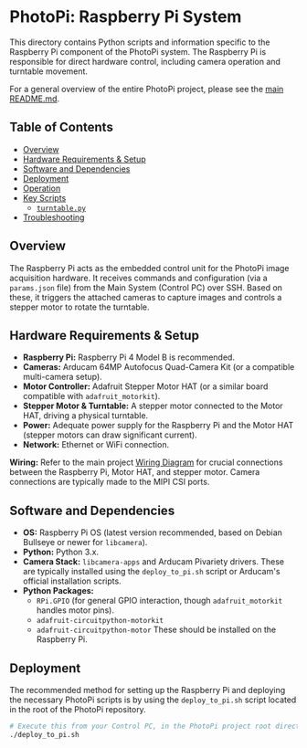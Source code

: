 # PhotoPi: Raspberry Pi System

This directory contains Python scripts and information specific to the Raspberry Pi component of the PhotoPi system. The Raspberry Pi is responsible for direct hardware control, including camera operation and turntable movement.

For a general overview of the entire PhotoPi project, please see the [main README.md](../../README.md).

## Table of Contents

* [Overview](#overview)
* [Hardware Requirements & Setup](#hardware-requirements--setup)
* [Software and Dependencies](#software-and-dependencies)
* [Deployment](#deployment)
* [Operation](#operation)
* [Key Scripts](#key-scripts)
    * [`turntable.py`](#turntablepy)
* [Troubleshooting](#troubleshooting)

## Overview

The Raspberry Pi acts as the embedded control unit for the PhotoPi image acquisition hardware. It receives commands and configuration (via a `params.json` file) from the Main System (Control PC) over SSH. Based on these, it triggers the attached cameras to capture images and controls a stepper motor to rotate the turntable.

## Hardware Requirements & Setup

* **Raspberry Pi:** Raspberry Pi 4 Model B is recommended.
* **Cameras:** Arducam 64MP Autofocus Quad-Camera Kit (or a compatible multi-camera setup).
* **Motor Controller:** Adafruit Stepper Motor HAT (or a similar board compatible with `adafruit_motorkit`).
* **Stepper Motor & Turntable:** A stepper motor connected to the Motor HAT, driving a physical turntable.
* **Power:** Adequate power supply for the Raspberry Pi and the Motor HAT (stepper motors can draw significant current).
* **Network:** Ethernet or WiFi connection.

**Wiring:** Refer to the main project [Wiring Diagram](../../README.md#wiring-diagram) for crucial connections between the Raspberry Pi, Motor HAT, and stepper motor. Camera connections are typically made to the MIPI CSI ports.

## Software and Dependencies

* **OS:** Raspberry Pi OS (latest version recommended, based on Debian Bullseye or newer for `libcamera`).
* **Python:** Python 3.x.
* **Camera Stack:** `libcamera-apps` and Arducam Pivariety drivers. These are typically installed using the `deploy_to_pi.sh` script or Arducam's official installation scripts.
* **Python Packages:**
    * `RPi.GPIO` (for general GPIO interaction, though `adafruit_motorkit` handles motor pins).
    * `adafruit-circuitpython-motorkit`
    * `adafruit-circuitpython-motor`
    These should be installed on the Raspberry Pi.

## Deployment

The recommended method for setting up the Raspberry Pi and deploying the necessary PhotoPi scripts is by using the `deploy_to_pi.sh` script located in the root of the PhotoPi repository.

```bash
# Execute this from your Control PC, in the PhotoPi project root directory:
./deploy_to_pi.sh
